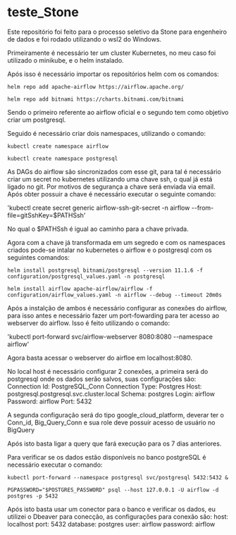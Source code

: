 # teste_Stone

Este repositório foi feito para o processo seletivo da Stone para engenheiro de dados e foi rodado utilizando o wsl2 do Windows.

Primeiramente é necessário ter um cluster Kubernetes, no meu caso foi utilizado o minikube, e o helm instalado.

Após isso é necessário importar os repositórios helm com os comandos:
   
  ```
  helm repo add apache-airflow https://airflow.apache.org/
  ```
  ```
  helm repo add bitnami https://charts.bitnami.com/bitnami
  ```

 Sendo o primeiro referente ao airflow oficial e o segundo tem como objetivo criar um postgresql.
 
 Seguido é necessário criar dois namespaces, utilizando o comando:
 
  ```
  kubectl create namespace airflow
  ```
  ```
  kubectl create namespace postgresql
   ```

As DAGs do airflow são sincronizados com esse git, para tal é necessário criar um secret no kubernetes utilizando uma chave ssh, o qual já está ligado no git. Por motivos de segurança a chave será enviada via email. Após obter possuir a chave é necessário executar o seguinte comando:

  'kubectl create secret generic airflow-ssh-git-secret -n airflow --from-file=gitSshKey=$PATHSsh'
  
No qual o $PATHSsh é igual ao caminho para a chave privada.

Agora com a chave já transformada em um segredo e com os namespaces criados pode-se intalar no kubernetes o airflow e o postgresql com os seguintes comandos:

  ```
  helm install postgresql bitnami/postgresql --version 11.1.6 -f configuration/postgresql_values.yaml -n postgresql
  ```
  ```
  helm install airflow apache-airflow/airflow -f configuration/airflow_values.yaml -n airflow --debug --timeout 20m0s
  ```
Após a instalção de ambos é necessário configurar as conexões do airflow, para isso antes e necessário fazer um port-fowarding para ter acesso ao webserver do airflow. Isso é feito utilizando o comando:

  'kubectl port-forward svc/airflow-webserver 8080:8080 --namespace airflow'

Agora basta acessar o webserver do airfloe em localhost:8080.

No local host é necessário configurar 2 conexões, a primeira será do postgresql onde os dados serão salvos, suas configurações são:
  Connection Id: PostgreSQL_Conn
  Connection Type: Postgres
  Host: postgresql.postgresql.svc.cluster.local
  Schema: postgres
  Login: airflow
  Password: airflow
  Port: 5432

A segunda configuração será do tipo google_cloud_platform, deverar ter o Conn_id, Big_Query_Conn e sua role deve possuir acesso de usuário no BigQuery

Após isto basta ligar a query que fará execução para os 7 dias anteriores.

Para verificar se os dados estão disponíveis no banco postgreSQL é necessário executar o comando:
  ```
  kubectl port-forward --namespace postgresql svc/postgresql 5432:5432 &
  ```
  ```
  PGPASSWORD="$POSTGRES_PASSWORD" psql --host 127.0.0.1 -U airflow -d postgres -p 5432
  ```

Após isto basta usar um conector para o banco e verificar os dados, eu utilizei o Dbeaver para conecção, as configurações para conexão são:
  host: localhost
  port: 5432
  database: postgres
  user: airflow
  password: airflow

